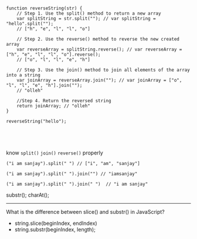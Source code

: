 ```

function reverseString(str) {
    // Step 1. Use the split() method to return a new array
    var splitString = str.split(""); // var splitString = "hello".split("");
    // ["h", "e", "l", "l", "o"]
 
    // Step 2. Use the reverse() method to reverse the new created array
    var reverseArray = splitString.reverse(); // var reverseArray = ["h", "e", "l", "l", "o"].reverse();
    // ["o", "l", "l", "e", "h"]
 
    // Step 3. Use the join() method to join all elements of the array into a string
    var joinArray = reverseArray.join(""); // var joinArray = ["o", "l", "l", "e", "h"].join("");
    // "olleh"
    
    //Step 4. Return the reversed string
    return joinArray; // "olleh"
}
 
reverseString("hello");





```

know `split()` `join()` `reverse()` properly


```
("i am sanjay").split(" ") // ["i", "am", "sanjay"]

```

`("i am sanjay").split(" ").join("") // "iamsanjay"`

`("i am sanjay").split(" ").join(" ")  // "i am sanjay"`


substr();
charAt();




-------

What is the difference between slice() and substr() in JavaScript?

- string.slice(beginIndex, endIndex)
- string.substr(beginIndex, length);
